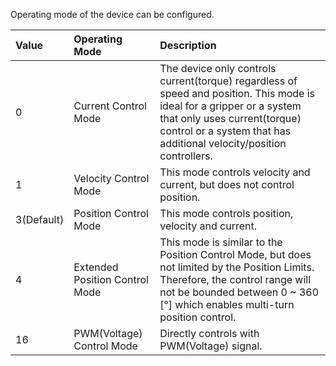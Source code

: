 Operating mode of the device can be configured.

|Value|Operating Mode| Description     |
| :---- | :------------------------------ | :------------------------------------------- |
| 0 | Current Control Mode | The device only controls current(torque) regardless of speed and position. This mode is ideal for a gripper or a system that only uses current(torque) control or a system that has additional velocity/position controllers.|
| 1 | Velocity Control Mode | This mode controls velocity and current, but does not control position.|
| 3(Default) | Position Control Mode  | This mode controls position, velocity and current.|
| 4 | Extended Position Control Mode  | This mode is similar to the Position Control Mode, but does not limited by the Position Limits. Therefore, the control range will not be bounded between 0 ~ 360 [&deg;] which enables multi-turn position control.|
| 16 | PWM(Voltage) Control Mode | Directly controls with PWM(Voltage) signal.|

